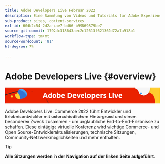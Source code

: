 ```yaml
---
title: Adobe Developers Live Februar 2022
description: Eine Sammlung von Videos und Tutorials für Adobe Experience Manager Sites, die im Rahmen des Adobe Developers Live-Ereignisses bereitgestellt werden.
sub-product: sites, content-services
exl-id: 60db2c54-2d2a-4ae7-bd66-b99869879be7
source-git-commit: 1792dc318643aec2c12613f621361d72a7a918b1
workflow-type: tm+mt
source-wordcount: '81'
ht-degree: 7%

---
```


# Adobe Developers Live {#overview}

<img alt="Adobe Developers Live" src="./../../assets/adl.png" />

Adobe Developers Live: Commerce 2022 führt Entwickler und Erlebnisentwickler mit unterschiedlichem Hintergrund und einem besonderen Zweck zusammen - um unglaubliche End-to-End-Erlebnisse zu schaffen. Diese eintägige virtuelle Konferenz wird wichtige Commerce- und Open Source-Entwickleraktualisierungen, technische Sitzungen, Community-Netzwerkmöglichkeiten und mehr enthalten.

<!-- 
## Highlights

<table>
  <tr>
   <td>
      <a href="headless.md">
      <img alt="Headless Sites" src="assets/mathias.png"/>
      </a>
      <div>
         <a href="headless.md"><strong>Headless Sites</strong></a>         
         <br/><em>with Mathias Siegel, Principal Product Manager, AEM Sites</em>
      </div>
      <p>
        <br/>
         With GraphQL for Content Fragments available for AEM 6.5 and Adobe Experience Manager as a Cloud Service, let’s explore how Adobe Experience Manager can be used as a headless CMS.
      </p>
     </td>   
     <td>
      <a href="aep-integration.md">
      <img alt="Overview of Adobe Experience Platform integration" src="assets/eric.png"/>
      </a>
      <div>
         <a href="aep-integration.md"><strong>Overview of Adobe Experience Platform integration</strong></a>
         <br/><em>with Eric Knee, Principal Enterprise Solution Architect</em>
      </div>
      <p>
        <br/>
         This session will give you an overall view of different ways that Adobe Experience Platform can integrate within your ecosystem and things to consider when planning the integration work.
      </p>
   </td>
   </td>
     <td>
      <a href="pdf-services-api.md">
      <img alt="Generating documents and capturing e-signatures in your apps using Adobe Sign API" src="assets/ben.png"/>
      </a>
      <div>
         <a href="pdf-services-api.md"><strong>Generating documents and capturing e-signatures in your apps using Adobe Sign API</strong></a>
         <br/><em>with Ben Vanderberg, Principal Developer Evangelist</em>
      </div>
      <p>
        <br/>
         Adobe Document Generation API is a powerful document creation service driven by Microsoft Word templates merged with your data. When combined with Adobe Sign API, developers have an easy way to generate dynamic documents ready to be processed through the Sign workflow.
      </p>
   </td> 
  </tr>
</table>
-->

>[!TIP]
>
>**Alle Sitzungen werden in der Navigation auf der linken Seite aufgeführt**.
